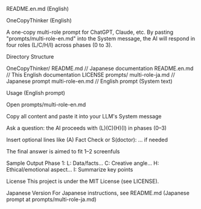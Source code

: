 README.en.md (English)

OneCopyThinker (English)

A one-copy multi-role prompt for ChatGPT, Claude, etc.
By pasting "prompts/multi-role-en.md" into the System message,
the AI will respond in four roles (L/C/H/I) across phases (0 to 3).

Directory Structure

OneCopyThinker/
README.md // Japanese documentation
README.en.md // This English documentation
LICENSE
prompts/
multi-role-ja.md // Japanese prompt
multi-role-en.md // English prompt (System text)

Usage (English prompt)

Open prompts/multi-role-en.md

Copy all content and paste it into your LLM's System message

Ask a question: the AI proceeds with (L)(C)(H)(I) in phases (0–3)

Insert optional lines like (A) Fact Check or S(doctor): ... if needed

The final answer is aimed to fit 1–2 screenfuls

Sample Output
Phase 1:
L: Data/facts...
C: Creative angle...
H: Ethical/emotional aspect...
I: Summarize key points

License
This project is under the MIT License (see LICENSE).

Japanese Version
For Japanese instructions, see README.md
(Japanese prompt at prompts/multi-role-ja.md)
